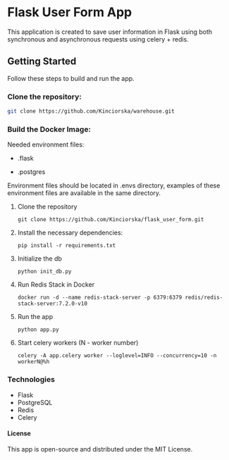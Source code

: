 # Flask User Form App

This application is created to save user information in Flask using both synchronous and asynchronous requests using celery + redis. 


## Getting Started

Follow these steps to build and run the app.

### Clone the repository:

   ```bash
   git clone https://github.com/Kinciorska/warehouse.git
   ```
### Build the Docker Image:

Needed environment files:

- .flask

- .postgres

Environment files should be located in .envs directory, examples of these environment files are available in the same directory.
 

1. Clone the repository
    ```
   git clone https://github.com/Kinciorska/flask_user_form.git
    ```
2. Install the necessary dependencies:
    ``` 
   pip install -r requirements.txt
    ```
3. Initialize the db
    ``` 
   python init_db.py
    ```
4. Run Redis Stack in Docker
    ``` 
   docker run -d --name redis-stack-server -p 6379:6379 redis/redis-stack-server:7.2.0-v10
    ```
5. Run the app
    ``` 
   python app.py
    ```
   
6. Start celery workers (N - worker number)
   ``` 
   celery -A app.celery worker --loglevel=INFO --concurrency=10 -n workerN@%h
    ```
   
### Technologies
- Flask
- PostgreSQL
- Redis
- Celery


#### License
This app is open-source and distributed under the MIT License.
